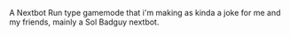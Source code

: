 A Nextbot Run type gamemode that i'm making as kinda a joke for me and my friends, mainly a Sol Badguy nextbot.
